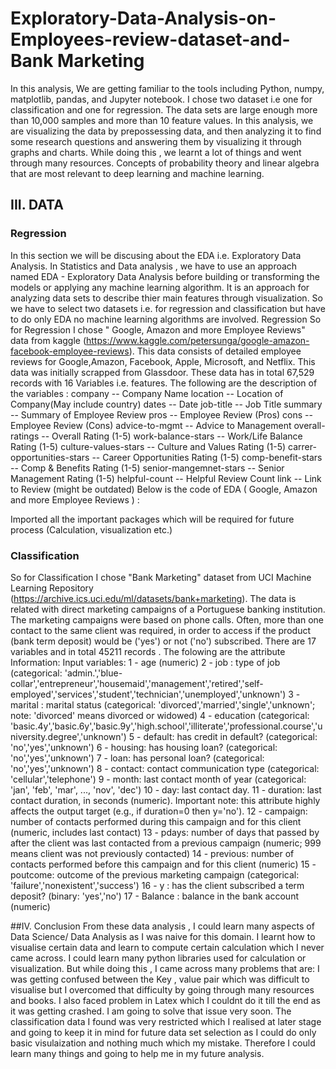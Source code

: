 # Exploratory-Data-Analysis-on-Employees-review-dataset-and-Bank Marketing 

In this analysis, We are getting familiar to the tools including Python, numpy, matplotlib, pandas, and Jupyter notebook. 
I chose two dataset i.e one for classification and one for regression. 
The data sets are large enough more than 10,000 samples and more than 10 feature values. 
In this analysis, we are visualizing the data by prepossessing data, and then analyzing it to find some research questions and answering them by visualizing it through graphs and charts. 
While doing this , we learnt a lot of things and went through many resources. 
Concepts of probability theory and linear algebra that are most relevant to deep learning and machine learning.

## III. DATA
### Regression
In this section we will be discusing about the EDA i.e. Exploratory Data Analysis. In Statistics and Data analysis , we have to use an approach named EDA - Exploratory Data Analysis before building or transforming the models or applying any machine learning algorithm. It is an approach for analyzing data sets to describe thier main features through visualization. 
So we have to select two datasets i.e. for regression and classification but have to do only EDA no machine learning algorithms are involved.
Regression
So for Regression I chose " Google, Amazon and more Employee Reviews" data from kaggle (https://www.kaggle.com/petersunga/google-amazon-facebook-employee-reviews). This data consists of detailed employee reviews for Google,Amazon, Facebook, Apple, Microsoft, and Netflix. This data was initially scrapped from Glassdoor. 
These data has in total 67,529 records with 16 Variables i.e. features.
The following are the description of the variables :
company -- Company Name 
location -- Location of Company(May include country)
dates -- Date
job-title -- Job Title
summary -- Summary of Employee Review
pros -- Employee Review (Pros)
cons -- Employee Review (Cons)
advice-to-mgmt -- Advice to Management
overall-ratings -- Overall Rating (1-5)
work-balance-stars -- Work/Life Balance Rating (1-5)
culture-values-stars -- Culture and Values Rating (1-5)
carrer-opportunities-stars -- Career Opportunities Rating (1-5)
comp-benefit-stars -- Comp & Benefits Rating (1-5)
senior-mangemnet-stars -- Senior Management Rating (1-5)
helpful-count -- Helpful Review Count
link -- Link to Review (might be outdated)
Below is the code of EDA ( Google, Amazon and more Employee Reviews ) :

Imported all the important packages which will be required for future process (Calculation, visualization etc.)

### Classification
So for Classification I chose "Bank Marketing" dataset from UCI Machine Learning Repository (https://archive.ics.uci.edu/ml/datasets/bank+marketing). The data is related with direct marketing campaigns of a Portuguese banking institution. The marketing campaigns were based on phone calls. Often, more than one contact to the same client was required, in order to access if the product (bank term deposit) would be ('yes') or not ('no') subscribed.
There are 17 variables and in total 45211 records . The folowing are the attribute Information:
Input variables:
1 - age (numeric) 
2 - job : type of job (categorical: 'admin.','blue-collar','entrepreneur','housemaid','management','retired','self-employed','services','student','technician','unemployed','unknown')
3 - marital : marital status (categorical: 'divorced','married','single','unknown'; note: 'divorced' means divorced or widowed)
4 - education (categorical: 'basic.4y','basic.6y','basic.9y','high.school','illiterate','professional.course','university.degree','unknown')
5 - default: has credit in default? (categorical: 'no','yes','unknown')
6 - housing: has housing loan? (categorical: 'no','yes','unknown')
7 - loan: has personal loan? (categorical: 'no','yes','unknown')
8 - contact: contact communication type (categorical: 'cellular','telephone') 
9 - month: last contact month of year (categorical: 'jan', 'feb', 'mar', ..., 'nov', 'dec')
10 - day: last contact day.
11 - duration: last contact duration, in seconds (numeric). Important note: this attribute highly affects the output target (e.g., if duration=0 then y='no').
12 - campaign: number of contacts performed during this campaign and for this client (numeric, includes last contact)
13 - pdays: number of days that passed by after the client was last contacted from a previous campaign (numeric; 999 means client was not previously contacted)
14 - previous: number of contacts performed before this campaign and for this client (numeric)
15 - poutcome: outcome of the previous marketing campaign (categorical: 'failure','nonexistent','success')
16 - y : has the client subscribed a term deposit? (binary: 'yes','no')
17 - Balance : balance in the bank account (numeric)

##IV. Conclusion
From these data analysis , I could learn many aspects of Data Science/ Data Analysis as I was naive for this domain. I learnt how to visualise certain data and learn to compute certain calculation which I never came across. I could learn many python libraries used for calculation or visualization.
But while doing this , I came across many problems that are:
I was getting confused between the Key , value pair which was difficult to visualise but I overcomed that difficulty by going through many resources and books.
I also faced problem in Latex which I couldnt do it till the end as it was getting crashed. I am going to solve that issue very soon.
The classification data I found was very restricted which I realised at later stage and going to keep it in mind for future data set selection as I could do only basic visulaization and nothing much which my mistake.
Therefore I could learn many things and going to help me in my future analysis.
